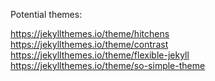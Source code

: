 Potential themes:

https://jekyllthemes.io/theme/hitchens
https://jekyllthemes.io/theme/contrast
https://jekyllthemes.io/theme/flexible-jekyll
https://jekyllthemes.io/theme/so-simple-theme
